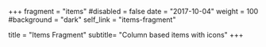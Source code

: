 +++
fragment = "items"
#disabled = false
date = "2017-10-04"
weight = 100
#background = "dark"
self_link = "items-fragment"

title = "Items Fragment"
subtitle= "Column based items with icons"
+++
